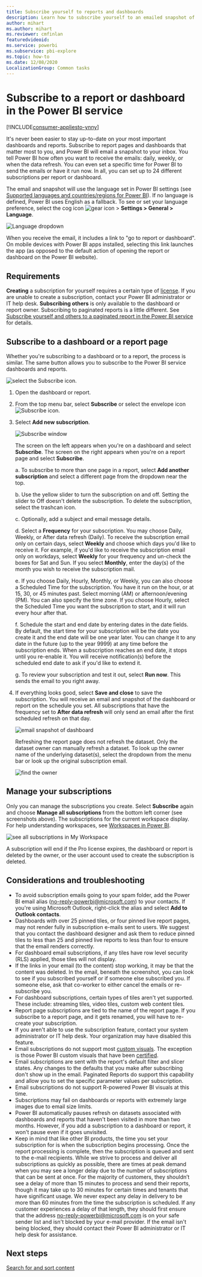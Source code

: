 ```yaml
---
title: Subscribe yourself to reports and dashboards
description: Learn how to subscribe yourself to an emailed snapshot of a Power BI report or dashboard.
author: mihart
ms.author: mihart
ms.reviewer: cmfinlan
featuredvideoid: 
ms.service: powerbi
ms.subservice: pbi-explore
ms.topic: how-to
ms.date: 12/08/2020
LocalizationGroup: Common tasks
---
```


# Subscribe to a report or dashboard in the Power BI service 

[!INCLUDE[consumer-appliesto-ynny](../includes/consumer-appliesto-ynny.md)]


It's never been easier to stay up-to-date on your most important dashboards and reports. Subscribe to report pages and dashboards that matter most to you, and Power BI will email a snapshot to your inbox. You tell Power BI how often you want to receive the emails: daily, weekly, or when the data refresh. You can even set a specific time for Power BI to send the emails or have it run now.  In all, you can set up to 24 different subscriptions per report or dashboard.

The email and snapshot will use the language set in Power BI settings (see [Supported languages and countries/regions for Power BI](../fundamentals/supported-languages-countries-regions.md)). If no language is defined, Power BI uses English as a fallback. To see or set your language preference, select the cog icon ![gear icon](./media/end-user-subscribe/power-bi-settings-icon.png) > **Settings > General > Language**. 

![Language dropdown](./media/end-user-subscribe/power-bi-languages.png)

When you receive the email, it includes a link to "go to report or dashboard". On mobile devices with Power BI apps installed, selecting this link launches the app (as opposed to the default action of opening the report or dashboard on the Power BI website).


## Requirements
**Creating** a subscription for yourself requires a certain type of [license](end-user-license.md). If you are unable to create a subscription, contact your Power BI administrator or IT help desk. **Subscribing others** is only available to the dashboard or report owner. Subscribing to paginated reports is a little different. See [Subscribe yourself and others to a paginated report in the Power BI service](paginated-reports-subscriptions.md) for details. 

## Subscribe to a dashboard or a report page
Whether you're subscribing to a dashboard or to a report, the process is similar. The same button allows you to subscribe to the Power BI service dashboards and reports.
 
![select the Subscribe icon](./media/end-user-subscribe/power-bi-subscribe.png).

1. Open the dashboard or report.
2. From the top menu bar, select **Subscribe** or select the envelope icon ![Subscribe icon](./media/end-user-subscribe/power-bi-icon-envelope.png).    
1. Select **Add new subscription**.
   


   ![Subscribe window](./media/end-user-subscribe/power-bi-emails-numbered.png)
    
    The screen on the left appears when you're on a dashboard and select **Subscribe**. The screen on the right appears when you're on a report page and select **Subscribe**. 
    
    a. To subscribe to more than one page in a report, select **Add another subscription** and select a different page from the dropdown near the top.

    b. Use the yellow slider to turn the subscription on and off.  Setting the slider to Off doesn't delete the subscription. To delete the subscription, select the trashcan icon.

    c. Optionally, add a subject and email message details. 

    d. Select a **Frequency** for your subscription.  You may choose Daily, Weekly, or After data refresh (Daily).  To receive the subscription email only on certain days, select **Weekly** and choose which days you'd like to receive it.  For example, if you'd like to receive the subscription email only on workdays, select **Weekly** for your frequency and un-check the boxes for Sat and Sun. If you select 
    **Monthly**, enter the day(s) of the month you wish to receive the subscription mail.   

    e. If you choose Daily, Hourly, Monthly, or Weekly, you can also choose a Scheduled Time for the subscription. You have it run on the hour, or at 15, 30, or 45 minutes past. Select morning (AM) or afternoon/evening (PM). You can also specify the time zone. If you choose Hourly, select the Scheduled Time you want the subscription to start, and it will run every hour after that.  

    f. Schedule the start and end date by entering dates in the date fields. By default, the start time for your subscription will be the date you create it and the end date will be one year later. You can change it to any date in the future (up to the year 9999) at any time before the subscription ends. When a subscription reaches an end date, it stops until you re-enable it.  You will receive notification(s) before the scheduled end date to ask if you'd like to extend it.     

    g. To review your subscription and test it out, select **Run now**.  This sends the email to you right away. 

3. If everything looks good, select **Save and close** to save the subscription. You will receive an email and snapshot of the dashboard or report on the schedule you set. All subscriptions that have the frequency set to **After data refresh** will only send an email after the first scheduled refresh on that day.
   
   ![email snapshot of dashboard](media/end-user-subscribe/power-bi-subscription-email.png)
   
    Refreshing the report page does not refresh the dataset. Only the dataset owner can manually refresh a dataset. To look up the owner name of the underlying dataset(s), select the dropdown from the menu bar or look up the original subscription email.
   
    ![find the owner](./media/end-user-subscribe/power-bi-owner.png)


## Manage your subscriptions
Only you can manage the subscriptions you create. Select **Subscribe** again and choose **Manage all subscriptions** from the bottom left corner (see screenshots  above). The subscriptions for the current workspace display. For help understanding workspaces, see [Workspaces in Power BI](end-user-workspaces.md). 

![see all subscriptions in My Workspace](./media/end-user-subscribe/power-bi-manage-subscriptions.png)

A subscription will end if the Pro license expires, the dashboard or report is deleted by the owner, or the user account used to create the subscription is deleted.

## Considerations and troubleshooting
* To avoid subscription emails going to your spam folder, add the Power BI email alias (no-reply-powerbi@microsoft.com) to your contacts. If you're using Microsoft Outlook, right-click the alias and select **Add to Outlook contacts**. 
* Dashboards with over 25 pinned tiles, or four pinned live report pages, may not render fully in subscription e-mails sent to users. We suggest that you contact the dashboard designer and ask them to reduce pinned tiles to less than 25 and pinned live reports to less than four to ensure that the email renders correctly.  
* For dashboard email subscriptions, if any tiles have row level security (RLS) applied, those tiles will not display.  
* If the links in your email (to the content) stop working, it may be that the content was deleted. In the email, beneath the screenshot, you can look to see if you subscribed yourself or if someone else subscribed you. If someone else, ask that co-worker to either cancel the emails or re-subscribe you.
* For dashboard subscriptions, certain types of tiles aren't yet supported. These include: streaming tiles, video tiles, custom web content tiles. 
* Report page subscriptions are tied to the name of the report page. If you subscribe to a report page, and it gets renamed, you will have to re-create your subscription.
* If you aren't able to use the subscription feature, contact your system administrator or IT help desk. Your organization may have disabled this feature.  
* Email subscriptions do not support most [custom visuals](../developer/visuals/power-bi-custom-visuals.md).  The exception is those Power BI custom visuals that have been [certified](../developer/visuals/power-bi-custom-visuals-certified.md).    
* Email subscriptions are sent with the report's default filter and slicer states. Any changes to the defaults that you make after subscribing don't show up in the email. Paginated Reports do support this capability and allow you to set the specific parameter values per subscription.  
* Email subscriptions do not support R-powered Power BI visuals at this time.  
* Subscriptions may fail on dashboards or reports with extremely large images due to email size limits.    
* Power BI automatically pauses refresh on datasets associated with dashboards and reports that haven't been visited in more than two months.  However, if you add a subscription to a dashboard or report, it won't pause even if it goes unvisited.
* Keep in mind that like other BI products, the time you set your subscription for is when the subscription begins processing.  Once the report processing is complete, then the subscription is queued and sent to the e-mail recipients.  While we strive to process and deliver all subscriptions as quickly as possible, there are times at peak demand when you may see a longer delay due to the number of subscriptions that can be sent at once.  For the majority of customers, they shouldn’t see a delay of more than 15 minutes to process and send their reports, though it may take up to 30 minutes for certain times and tenants that have significant usage.  We never expect any delay in delivery to be more than 60 minutes from the time the subscription is scheduled.  If any customer experiences a delay of that length, they should first ensure that the address no-reply-powerbi@microsoft.com is on your safe sender list and isn't blocked by your e-mail provider.  If the email isn't being blocked, they should contact their Power BI administrator or IT help desk for assistance.

## Next steps

[Search for and sort content](end-user-search-sort.md)
